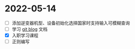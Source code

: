 # 2022-05-14
- [ ] 添加逆变器机型、设备初始化选择国家时支持输入可模糊查询
- [ ] 学习 [git blog](asdasda) 文档
- [x] 入职学习课程
- [ ] 正则编写